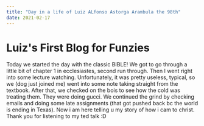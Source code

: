 ```yaml
---
title: "Day in a life of Luiz ALfonso Astorga Arambula the 98th"
date: 2021-02-17
---
```

# Luiz's First Blog for Funzies

  Today we started the day with the classic BIBLE! We got to go through a little bit of chapter 1 in ecclesiastes, second run through. Then I went right into some lecture watching. Unfortunately, it was pretty useless, typical, so we (dog just joined me) went into some note taking straight from the textbook. After that, we checked on the bois to see how the cold was treating them. They were doing gucci. We continued the grind by checking emails and doing some late assignments (that got pushed back bc the world is ending in Texas). Now i am here telling u my story of how i cam to christ. Thank you for listening to my ted talk :D
